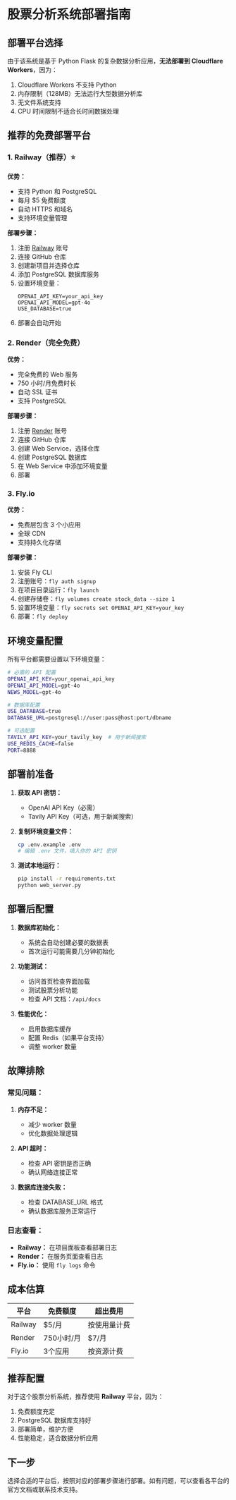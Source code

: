 # 股票分析系统部署指南

## 部署平台选择

由于该系统是基于 Python Flask 的复杂数据分析应用，**无法部署到 Cloudflare Workers**，因为：

1. Cloudflare Workers 不支持 Python
2. 内存限制（128MB）无法运行大型数据分析库
3. 无文件系统支持
4. CPU 时间限制不适合长时间数据处理

## 推荐的免费部署平台

### 1. Railway（推荐）⭐

**优势：**
- 支持 Python 和 PostgreSQL
- 每月 $5 免费额度
- 自动 HTTPS 和域名
- 支持环境变量管理

**部署步骤：**

1. 注册 [Railway](https://railway.app) 账号
2. 连接 GitHub 仓库
3. 创建新项目并选择仓库
4. 添加 PostgreSQL 数据库服务
5. 设置环境变量：
   ```
   OPENAI_API_KEY=your_api_key
   OPENAI_API_MODEL=gpt-4o
   USE_DATABASE=true
   ```
6. 部署会自动开始

### 2. Render（完全免费）

**优势：**
- 完全免费的 Web 服务
- 750 小时/月免费时长
- 自动 SSL 证书
- 支持 PostgreSQL

**部署步骤：**

1. 注册 [Render](https://render.com) 账号
2. 连接 GitHub 仓库
3. 创建 Web Service，选择仓库
4. 创建 PostgreSQL 数据库
5. 在 Web Service 中添加环境变量
6. 部署

### 3. Fly.io

**优势：**
- 免费层包含 3 个小应用
- 全球 CDN
- 支持持久化存储

**部署步骤：**

1. 安装 Fly CLI
2. 注册账号：`fly auth signup`
3. 在项目目录运行：`fly launch`
4. 创建存储卷：`fly volumes create stock_data --size 1`
5. 设置环境变量：`fly secrets set OPENAI_API_KEY=your_key`
6. 部署：`fly deploy`

## 环境变量配置

所有平台都需要设置以下环境变量：

```bash
# 必需的 API 配置
OPENAI_API_KEY=your_openai_api_key
OPENAI_API_MODEL=gpt-4o
NEWS_MODEL=gpt-4o

# 数据库配置
USE_DATABASE=true
DATABASE_URL=postgresql://user:pass@host:port/dbname

# 可选配置
TAVILY_API_KEY=your_tavily_key  # 用于新闻搜索
USE_REDIS_CACHE=false
PORT=8888
```

## 部署前准备

1. **获取 API 密钥：**
   - OpenAI API Key（必需）
   - Tavily API Key（可选，用于新闻搜索）

2. **复制环境变量文件：**
   ```bash
   cp .env.example .env
   # 编辑 .env 文件，填入你的 API 密钥
   ```

3. **测试本地运行：**
   ```bash
   pip install -r requirements.txt
   python web_server.py
   ```

## 部署后配置

1. **数据库初始化：**
   - 系统会自动创建必要的数据表
   - 首次运行可能需要几分钟初始化

2. **功能测试：**
   - 访问首页检查界面加载
   - 测试股票分析功能
   - 检查 API 文档：`/api/docs`

3. **性能优化：**
   - 启用数据库缓存
   - 配置 Redis（如果平台支持）
   - 调整 worker 数量

## 故障排除

### 常见问题：

1. **内存不足：**
   - 减少 worker 数量
   - 优化数据处理逻辑

2. **API 超时：**
   - 检查 API 密钥是否正确
   - 确认网络连接正常

3. **数据库连接失败：**
   - 检查 DATABASE_URL 格式
   - 确认数据库服务正常运行

### 日志查看：

- **Railway：** 在项目面板查看部署日志
- **Render：** 在服务页面查看日志
- **Fly.io：** 使用 `fly logs` 命令

## 成本估算

| 平台 | 免费额度 | 超出费用 |
|------|----------|----------|
| Railway | $5/月 | 按使用量计费 |
| Render | 750小时/月 | $7/月 |
| Fly.io | 3个应用 | 按资源计费 |

## 推荐配置

对于这个股票分析系统，推荐使用 **Railway** 平台，因为：

1. 免费额度充足
2. PostgreSQL 数据库支持好
3. 部署简单，维护方便
4. 性能稳定，适合数据分析应用

## 下一步

选择合适的平台后，按照对应的部署步骤进行部署。如有问题，可以查看各平台的官方文档或联系技术支持。
